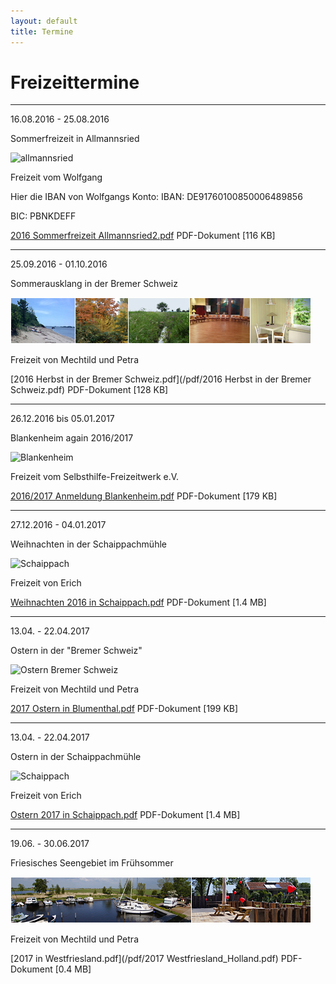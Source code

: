 ```yaml
---
layout: default
title: Termine
---
```

# Freizeittermine

-------------------------------------------------------------------

16.08.2016 - 25.08.2016

Sommerfreizeit in Allmannsried

![allmannsried](/images/allmansried.jpeg)

Freizeit vom Wolfgang

Hier die IBAN von Wolfgangs Konto:
IBAN: DE91760100850006489856 

BIC: PBNKDEFF

[2016 Sommerfreizeit Allmannsried2.pdf](/pdf/Allmannsried2-2016.pdf)
PDF-Dokument [116 KB]

-------------------------------------------------------------------

25.09.2016 - 01.10.2016

Sommerausklang in der Bremer Schweiz

![Leiste_Herbst_Bremen](/images/Leiste_Herbst_Bremen.jpg)

Freizeit von Mechtild und Petra

[2016 Herbst in der Bremer Schweiz.pdf](/pdf/2016 Herbst in der Bremer Schweiz.pdf)
PDF-Dokument [128 KB]

-------------------------------------------------------------------

26.12.2016 bis 05.01.2017

Blankenheim again 2016/2017

![Blankenheim](/images/blankenheim.jpeg)

Freizeit vom Selbsthilfe-Freizeitwerk e.V.

[2016/2017 Anmeldung Blankenheim.pdf](/pdf/2016_Blankenheim.pdf)
PDF-Dokument [179 KB]

-------------------------------------------------------------------

27.12.2016 - 04.01.2017

Weihnachten in der Schaippachmühle

![Schaippach](/images/schaippach.jpeg)

Freizeit von Erich

[Weihnachten 2016 in Schaippach.pdf](/pdf/Weihnachten_2016_in_Schaippach.pdf)
PDF-Dokument [1.4 MB]

-------------------------------------------------------------------

13.04. - 22.04.2017

Ostern in der "Bremer Schweiz"

![Ostern Bremer Schweiz](/images/bremen.jpeg)

Freizeit von Mechtild und Petra

[2017 Ostern in Blumenthal.pdf](/pdf/2017OsterninBlumenthal.pdf)
PDF-Dokument [199 KB]

--------------------------------------------------------------------

13.04. - 22.04.2017

Ostern in der Schaippachmühle

![Schaippach](/images/schaippach.jpeg)

Freizeit von Erich

[Ostern 2017 in Schaippach.pdf](/pdf/Ostern_2017_in_Schaippach.pdf)
PDF-Dokument [1.4 MB]

---------------------------------------------------------------------

19.06. - 30.06.2017

Friesisches Seengebiet im Frühsommer

![Leiste_Friesland](/images/Leiste_Friesland.jpg)

Freizeit von Mechtild und Petra

[2017 in Westfriesland.pdf](/pdf/2017 Westfriesland_Holland.pdf)
PDF-Dokument [0.4 MB]
